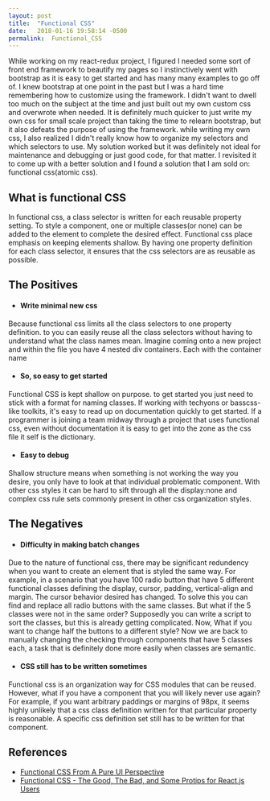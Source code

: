 ```yaml
---
layout: post
title:  "Functional CSS"
date:   2018-01-16 19:58:14 -0500
permalink:  Functional_CSS
---
```

While working on my react-redux project, I figured I needed some sort of front end framework to beautify my pages so I instinctively went with bootstrap as it is easy to get started and has many many examples to go off of. I knew bootstrap at one point in the past but I was a hard time remembering how to customize using the framework. I didn't want to dwell too much on the subject at the time and just built out my own custom css and overwrote when needed. It is definitely much quicker to just write my own css for small scale project than taking the time to relearn bootstrap, but it also defeats the purpose of using the framework. while writing my own css, I also realized I didn't really know how to organize my selectors and which selectors to use. My solution worked but it was definitely not ideal for maintenance and debugging or just good code, for that matter. I revisited it to come up with a better solution and I found a solution that I am sold on: functional css(atomic css).

## What is functional CSS
In functional css, a class selector is written for each reusable property setting. To style a component, one or multiple classes(or none) can be added to the element to complete the desired effect. Functional css place emphasis on keeping elements shallow. By having one property definition for each class selector, it ensures that the css selectors are as reusable as possible.

## The Positives
* #### Write minimal new css
Because functional css limits all the class selectors to one property definition. to you can easily reuse all the class selectors without having to understand what the class names mean. Imagine coming onto a new project and within the file you have 4 nested div containers. Each with the container name 

* #### So, so easy to get started
Functional CSS is kept shallow on purpose. to get started you just need to stick with a format for naming classes. If working with techyons or basscss-like toolkits, it's easy to read up on documentation quickly to get started. If a programmer is joining a team midway through a project that uses functional css, even without documentation it is easy to get into the zone as the css file it self is the dictionary.

* #### Easy to debug
Shallow structure means when something is not working the way you desire, you only have to look at that individual problematic component. With other css styles it can be hard to sift through all the display:none and complex css rule sets commonly present in other css organization styles.

## The Negatives
* #### Difficulty in making batch changes
Due to the nature of functional css, there may be significant redundency when you want to create an element that is styled the same way. For example, in a scenario that you have 100 radio button that have 5 different functional classes defining the display, cursor, padding, vertical-align and margin. The cursor behavior desired has changed. To solve this you can find and replace all radio buttons with the same classes. But what if the 5 classes were not in the same order? Supposedly you can write a script to sort the classes, but this is already getting complicated. Now, What if you want to change half the buttons to a different style? Now we are back to manually changing the checking through components that have 5 classes each, a task that is definitely done more easily when classes are semantic.

* #### CSS still has to be written sometimes
Functional css is an organization way for CSS modules that can be reused. However, what if you have a component that you will likely never use again? For example, if you want arbitrary paddings or margins of 98px, it seems highly unlikely that a css class definition written for that particular property is reasonable. A specific css definition set still has to be written for that component.

## References
* [Functional CSS From A Pure UI Perspective](https://medium.com/javascript-inside/functional-css-from-a-pure-ui-perspective-bd04c8af4fdc)
* [Functional CSS - The Good, The Bad, and Some Protips for React.js Users](https://github.com/chibicode/react-functional-css-protips)